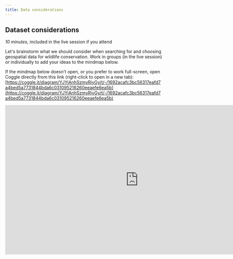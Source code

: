 ```yaml
---
title: Data considerations
---
```


## Dataset considerations
*10 minutes*, included in the live session if you attend

Let's brainstorm what we should consider when searching for and choosing geospatial data for wildlife conservation.  Work in groups (in the live session) or individually to add your ideas to the mindmap below.

If the mindmap below doesn't open, or you prefer to work full-screen, open Coggle directly from this link (right-click to open in a new tab): [https://coggle.it/diagram/YJYiAnhSzmyRiyGy/t/-/1692acafc3bc56317eafd7a4bed5a7731844bda6c031095216260eeaefe6ea5b](https://coggle.it/diagram/YJYiAnhSzmyRiyGy/t/-/1692acafc3bc56317eafd7a4bed5a7731844bda6c031095216260eeaefe6ea5b)

<iframe width='853' height='480' src='https://embed.coggle.it/diagram/YJYiAnhSzmyRiyGy/5289fad15b75e83d8422ff239d0ddb8af20c6cb8c1935c6f34f007b660fce033' frameborder='0' allowfullscreen></iframe>

